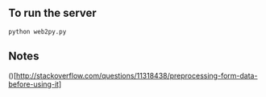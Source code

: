 
## To run the server
`python web2py.py`

## Notes
()[http://stackoverflow.com/questions/11318438/preprocessing-form-data-before-using-it]
